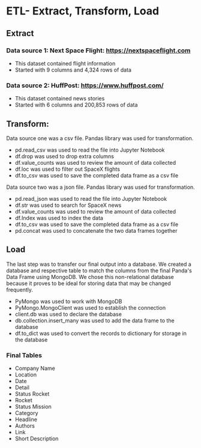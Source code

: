 # ETL- Extract, Transform, Load

## Extract

 ### Data source 1:  Next Space Flight:  https://nextspaceflight.com
* This dataset contained flight information 
* Started with 9 columns and 4,324 rows of data

### Data source 2:  HuffPost:  https://www.huffpost.com/
* This dataset contained news stories
* Started with 6 columns and 200,853 rows of data

## Transform:
Data source one was a csv file.  Pandas library was used for transformation.
* pd.read_csv was used to read the file into Jupyter Notebook
* df.drop was used to drop extra columns
* df.value_counts was used to review the amount of data collected
* df.loc was used to filter out SpaceX flights
* df.to_csv was used to save the completed data frame as a csv file


Data source two was a json file.  Pandas library was used for transformation.
* pd.read_json was used to read the file into Jupyter Notebook
* df.str was used to search for SpaceX news
* df.value_counts was used to review the amount of data collected
* df.Index was used to index the data
* df.to_csv was used to save the completed data frame as a csv file
* pd.concat was used to concatenate the two data frames together


## Load
The last step was to transfer our final output into a database. We created a database and respective table to match the columns from the final Panda's Data Frame using MongoDB.  We chose this non-relational database because it proves to be ideal for storing data that may be changed frequently. 
* PyMongo was used to work with MongoDB
* PyMongo.MongoClient was used to establish the connection
* client.db was used to declare the database
* db.collection.insert_many was used to add the data frame to the database
* df.to_dict was used to convert the records to dictionary for storage in the database

### Final Tables
* Company Name
* Location
* Date
* Detail
* Status Rocket
* Rocket
* Status Mission
* Category
* Headline
* Authors
* Link
* Short Description


